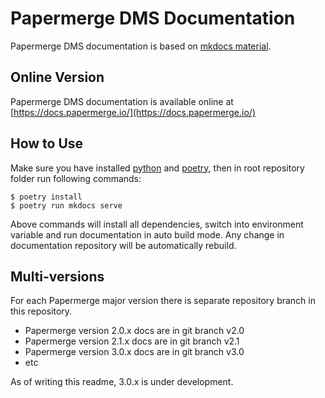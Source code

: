 # Papermerge DMS Documentation

Papermerge DMS documentation is based on [mkdocs material](https://squidfunk.github.io/mkdocs-material/).

## Online Version

Papermerge DMS documentation is available online at [https://docs.papermerge.io/](https://docs.papermerge.io/)


## How to Use

Make sure you have installed [python](https://www.python.org/)
and [poetry](https://python-poetry.org/docs/), then in root repository
folder run following commands:

    $ poetry install
    $ poetry run mkdocs serve

Above commands will install all dependencies, switch into environment variable
and run documentation in auto build mode. Any change in documentation
repository will be automatically rebuild.

## Multi-versions

For each Papermerge major version there is separate repository branch in this
repository.

- Papermerge version 2.0.x docs are in git branch v2.0
- Papermerge version 2.1.x docs are in git branch v2.1
- Papermerge version 3.0.x docs are in git branch v3.0
- etc

As of writing this readme, 3.0.x is under development.
